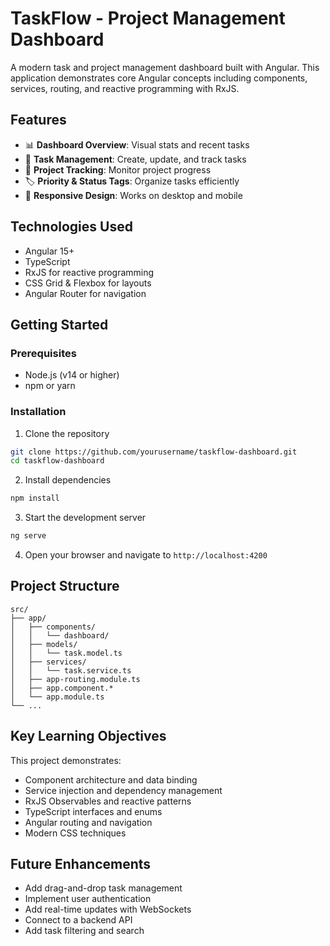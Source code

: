 # TaskFlow - Project Management Dashboard

A modern task and project management dashboard built with Angular. This application demonstrates core Angular concepts including components, services, routing, and reactive programming with RxJS.

## Features

- 📊 **Dashboard Overview**: Visual stats and recent tasks
- 📝 **Task Management**: Create, update, and track tasks
- 🚀 **Project Tracking**: Monitor project progress
- 🏷️ **Priority & Status Tags**: Organize tasks efficiently
- 📱 **Responsive Design**: Works on desktop and mobile

## Technologies Used

- Angular 15+
- TypeScript
- RxJS for reactive programming
- CSS Grid & Flexbox for layouts
- Angular Router for navigation

## Getting Started

### Prerequisites
- Node.js (v14 or higher)
- npm or yarn

### Installation

1. Clone the repository
```bash
git clone https://github.com/yourusername/taskflow-dashboard.git
cd taskflow-dashboard
```

2. Install dependencies
```bash
npm install
```

3. Start the development server
```bash
ng serve
```

4. Open your browser and navigate to `http://localhost:4200`

## Project Structure

```
src/
├── app/
│   ├── components/
│   │   └── dashboard/
│   ├── models/
│   │   └── task.model.ts
│   ├── services/
│   │   └── task.service.ts
│   ├── app-routing.module.ts
│   ├── app.component.*
│   └── app.module.ts
└── ...
```

## Key Learning Objectives

This project demonstrates:
- Component architecture and data binding
- Service injection and dependency management
- RxJS Observables and reactive patterns
- TypeScript interfaces and enums
- Angular routing and navigation
- Modern CSS techniques

## Future Enhancements

- Add drag-and-drop task management
- Implement user authentication
- Add real-time updates with WebSockets
- Connect to a backend API
- Add task filtering and search

